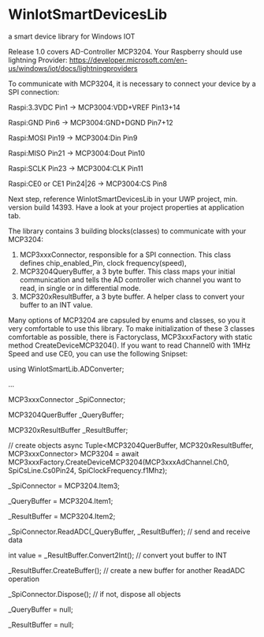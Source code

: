 # WinIotSmartDevicesLib
a smart device library for Windows IOT

Release 1.0
covers AD-Controller MCP3204. Your Raspberry should use lightning Provider: 
https://developer.microsoft.com/en-us/windows/iot/docs/lightningproviders

To communicate with MCP3204, it is necessary to connect your device by a SPI connection:

Raspi:3.3VDC Pin1  ->  MCP3004:VDD+VREF Pin13+14

Raspi:GND Pin6  ->  MCP3004:GND+DGND Pin7+12

Raspi:MOSI Pin19  ->  MCP3004:Din Pin9

Raspi:MISO Pin21  ->  MCP3004:Dout Pin10

Raspi:SCLK Pin23  ->  MCP3004:CLK Pin11

Raspi:CE0 or CE1 Pin24|26  ->  MCP3004:CS Pin8

Next step, reference WinIotSmartDevicesLib in your UWP project, min. version build 14393. Have a look at your project properties at application tab.

The library contains 3 building blocks(classes) to communicate with your MCP3204:
1. MCP3xxxConnector, responsible for a SPI connection. This class defines chip_enabled_Pin, clock frequency(speed), 
2. MCP3204QueryBuffer, a 3 byte buffer. This class maps your initial communication and tells the AD controller wich channel you want to read, in single or in differential mode.
3. MCP320xResultBuffer, a 3 byte buffer. A helper class to convert your buffer to an INT value.

Many options of MCP3204 are capsuled by enums and classes, so you it very comfortable to use this library.
To make initialization of these 3 classes comfortable as possible, there is Factoryclass, MCP3xxxFactory with static method CreateDeviceMCP3204().
If you want to read Channel0 with 1MHz Speed and use CE0, you can use the following Snipset:

using WinIotSmartLib.ADConverter;

...

MCP3xxxConnector _SpiConnector;

MCP3204QuerBuffer _QueryBuffer;

MCP320xResultBuffer _ResultBuffer;

// create objects async
Tuple<MCP3204QuerBuffer, MCP320xResultBuffer, MCP3xxxConnector> MCP3204 = await MCP3xxxFactory.CreateDeviceMCP3204(MCP3xxxAdChannel.Ch0, SpiCsLine.Cs0Pin24, SpiClockFrequency.f1Mhz);

_SpiConnector = MCP3204.Item3;

_QueryBuffer = MCP3204.Item1;

_ResultBuffer = MCP3204.Item2;

_SpiConnector.ReadADC(_QueryBuffer, _ResultBuffer); // send and receive data

int value = _ResultBuffer.Convert2Int(); // convert yout buffer to INT

_ResultBuffer.CreateBuffer(); // create a new buffer for another ReadADC operation

_SpiConnector.Dispose(); // if not, dispose all objects 

_QueryBuffer = null;

_ResultBuffer = null;

